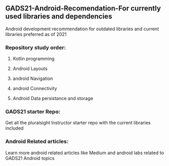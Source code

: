 ## GADS21-Android-Recomendation-For currently used libraries and dependencies 

Android development recommendation for outdated libraries and current libraries preferred as of 2021 

### Repository study order:

  1. Kotlin programming
  
  2. Android Layouts
  
  3. android Navigation
  
  4. android Connectivity
  
  5. Android Data persistance and storage 

### GADS21 starter Repo:

Get all the pluralsight Instructor starter repo with the current libraries included

### Android Related articles:

Learn more android related articles like Medium and android labs related to GADS21 Android topics
